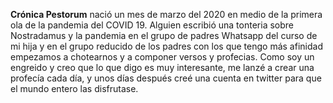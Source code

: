 
**Crónica Pestorum** nació un mes de marzo del 2020 en medio de la primera ola de la pandemia del COVID 19.
Alguien escribió una tonteria sobre Nostradamus y la pandemia en el grupo de padres Whatsapp del curso de mi hija y en el grupo reducido de los padres con los que tengo más afinidad empezamos a chotearnos y a componer versos y profecias. Como soy un engreido y creo que lo que digo es muy interesante, me lanzé a crear una profecía cada día, y unos días después creé una cuenta en twitter para que el mundo entero las disfrutase.
